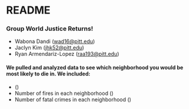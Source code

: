 # README

### Group World Justice Returns!
  - Wabona Dandi (wad16@pitt.edu)
  - Jaclyn Kim (jhk52@pitt.edu)
  - Ryan Armendariz-Lopez (raa193@pitt.edu)
#### We pulled and analyzed data to see which neighborhood you would be most likely to die in. We included:
*  ()
* Number of fires in each neighborhood ()
* Number of fatal crimes in each neighborhood ()
